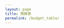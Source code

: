 ```yaml
---
layout: page
title: 預算表
permalink: /budget_table/
---
```


<script>
const base = "https://script.google.com/macros/s/AKfycbyqDB4AE3jPpjT0-Py-yB6uYIQVs3zHNcMWJO31CkKNOex_DfhVmRi7Sq59LTq_S6QpjQ/exec";
const createBtn = document.createElement('button');
createBtn.textContent = 'Create Data';
createBtn.style.padding = '6px 10px';
createBtn.style.border = '1px solid #aaa';
createBtn.style.background = '#f1f1f1';
createBtn.style.borderRadius = '6px';
createBtn.style.cursor = 'pointer';
createBtn.style.marginLeft = '10px';

const deleteBtn = document.createElement('button');
deleteBtn.textContent = 'Delete Data';
deleteBtn.style.padding = '6px 10px';
deleteBtn.style.border = '1px solid #aaa';
deleteBtn.style.background = '#ffebee';
deleteBtn.style.borderRadius = '6px';
deleteBtn.style.cursor = 'pointer';
deleteBtn.style.marginLeft = '10px';

const buttonContainer = document.createElement('div');
buttonContainer.style.position = 'fixed';
buttonContainer.style.top = '20px';
buttonContainer.style.left = '20px';
buttonContainer.style.zIndex = '1000';
buttonContainer.style.backgroundColor = 'rgba(255, 255, 255, 0.9)';
buttonContainer.style.padding = '10px';
buttonContainer.style.borderRadius = '8px';
buttonContainer.style.boxShadow = '0 2px 10px rgba(0,0,0,0.1)';

document.addEventListener('DOMContentLoaded', function() {
  // 將按鈕添加到容器中
  buttonContainer.appendChild(createBtn);
  buttonContainer.appendChild(deleteBtn);
  
  // 將容器添加到頁面頂部
  document.body.appendChild(buttonContainer);
});
// get
// const res = await fetch(
//   base,
//   {
//     method: "POST",
//     redirect: "follow",
//     keepalive: true,
//     headers: {
//       "Content-Type": "text/plain;charset=utf-8",
//     },
//     body: JSON.stringify({ 
//       name: "Create Tab", 
//     })
//   }
// );
// const data = await res.json();


// post
// const params = { name: "Show Tab Data", sheet: 2 };
// const url = `${base}?${new URLSearchParams(params)}`;
// res = await fetch(url);
// data = await res.json();




// const WEB_APP_URL =
//   'https://script.google.com/macros/s/AKfycby857iH5s40pc-1qNWqhn-76r0ZJCDlhzA9e4nG98htCtcHumCtGEEWa4CW5FpU_6nDTg/exec';
// let LAST_DATA = null;

// // New: per-section configuration
// const SECTION_CONFIG = {
//   '當月收入': {},
//   '當月支出預算': {},
//   '隔月預計支出': {},
// };

// const SECTION_HEADERS = {
//   '當月收入': ['項目', '金額', '備註'],
//   '當月支出預算': ['項目', '細節', '預算', '備註'],
//   '隔月預計支出': ['項目', '金額', '備註'],
// };


// // debounce helper for autosave
// function debounce(fn, wait) {
//   let t;
//   return function(...args) {
//     clearTimeout(t);
//     t = setTimeout(() => fn.apply(this, args), wait);
//   };
// }

// // 等待 DOM 載入完成後執行
// document.addEventListener('DOMContentLoaded', function() {
//   fetchData();
// });

// async function sendSectionUpdate(sectionTitle, headers, rows) {
//   // pick target section if remapped
//   const cfg = SECTION_CONFIG[sectionTitle];
//   const target = cfg.targetSection || sectionTitle;
//   const payload = {
//     action: 'updateSection',
//     section: target,
//     headers,
//     rows,
//   };
//   try {
//     const resp = await WEB_APP_URL, {
//       method: 'POST',
//       headers: { 'Content-Type': 'application/json' },
//       body: JSON.stringify(payload),
//       keepalive: true,
//     });
//     if (!resp.ok) throw new Error(`HTTP error! status: ${resp.status}`);
//     return await resp.json();
//   } catch (err) {
//     // 後援：避免 CORS/Preflight 問題，送出 opaque 請求
//     try {
//       await fetch(WEB_APP_URL, {
//         method: 'POST',
//         mode: 'no-cors',
//         headers: { 'Content-Type': 'application/json' },
//         body: JSON.stringify(payload),
//         keepalive: true,
//       });
//       return { ok: true, needsRefetch: true };
//     } catch (e2) {
//       throw err;
//     }
//   }
// }

// function fetchData() {
//   const container = document.getElementById('data-container');
//   if (!container) {
//     console.error('找不到 data-container 元素');
//     return;
//   }

//   container.innerHTML = '<p>正在載入記帳資料...</p>';

//   fetch(WEB_APP_URL)
//     .then((response) => {
//       if (!response.ok) {
//         throw new Error(`HTTP error! status: ${response.status}`);
//       }
//       return response.json();
//     })
//     .then((result) => {
//       if (result && result.data) {
//         LAST_DATA = result.data;
//         displayAccountingData(LAST_DATA);
//       } else {
//         throw new Error('資料格式不正確');
//       }
//     })
//     .catch((error) => {
//       console.error('載入資料時發生錯誤:', error);
//       container.innerHTML = `
//         <div style="color: red; padding: 10px; background-color: #ffe6e6; border-radius: 5px;">
//           <h3>載入失敗</h3>
//           <p>無法載入記帳資料，請稍後再試。</p>
//           <p>錯誤訊息: ${error.message}</p>
//         </div>
//       `;
//     });
// }

// function displayAccountingData(data) {
//   const container = document.getElementById('data-container');
//   if (!container) return;

//   container.innerHTML = '';

//   const mainTitle = document.createElement('h1');
//   mainTitle.textContent = '記帳資料總覽';
//   mainTitle.style.textAlign = 'center';
//   mainTitle.style.marginBottom = '30px';
//   mainTitle.style.color = '#2c3e50';
//   container.appendChild(mainTitle);

//   // 顯示當月收入
//   if (data['當月收入'] && data['當月收入'].length > 0) {
//     displaySection(container, '當月收入', data['當月收入'], 'income');
//   }
//   // 顯示當月支出
//   if (data['當月支出預算'] && data['當月支出預算'].length > 0) {
//     displaySection(container, '當月支出預算', data['當月支出預算'], 'expense');
//   }
//   // 顯示隔月預計支出
//   if (data['隔月預計支出'] && data['隔月預計支出'].length > 0) {
//     displaySection(container, '隔月預計支出', data['隔月預計支出'], 'future');
//   }
// }

// function displaySection(container, title, items, type) {
//   const cfg = SECTION_CONFIG[title];

//   const section = document.createElement('div');
//   section.className = 'accounting-section';
//   section.style.marginBottom = '30px';
//   section.style.padding = '20px';
//   section.style.borderRadius = '8px';
//   section.style.boxShadow = '0 2px 10px rgba(0,0,0,0.1)';

//   if (type === 'income') {
//     section.style.backgroundColor = '#e8f5e8';
//     section.style.borderLeft = '4px solid #27ae60';
//   } else if (type === 'expense') {
//     section.style.backgroundColor = '#ffeaea';
//     section.style.borderLeft = '4px solid #e74c3c';
//   } else {
//     section.style.backgroundColor = '#f0f8ff';
//     section.style.borderLeft = '4px solid #3498db';
//   }

//   const sectionTitle = document.createElement('h2');
//   sectionTitle.textContent = title + ' ▼';
//   sectionTitle.style.marginBottom = '15px';
//   sectionTitle.style.color = '#2c3e50';
//   sectionTitle.style.cursor = 'pointer';
//   sectionTitle.setAttribute('tabindex', '0');
//   sectionTitle.setAttribute('role', 'button');
//   sectionTitle.setAttribute('aria-expanded', 'true');
//   section.appendChild(sectionTitle);

//   const contentDiv = document.createElement('div');
//   contentDiv.style.display = 'block';

//   // 工具列
//   const controlsDiv = document.createElement('div');
//   controlsDiv.style.display = 'flex';
//   controlsDiv.style.gap = '8px';
//   controlsDiv.style.margin = '8px 0 12px 0';
//   controlsDiv.style.flexWrap = 'wrap';

//   const undoBtn = document.createElement('button');
//   undoBtn.textContent = 'Undo';
//   undoBtn.style.padding = '6px 10px';
//   undoBtn.style.border = '1px solid #aaa';
//   undoBtn.style.background = '#f1f1f1';
//   undoBtn.style.borderRadius = '6px';
//   undoBtn.style.cursor = 'pointer';

//   const redoBtn = document.createElement('button');
//   redoBtn.textContent = 'Redo';
//   redoBtn.style.padding = '6px 10px';
//   redoBtn.style.border = '1px solid #3498db';
//   redoBtn.style.background = '#e3f2fd';
//   redoBtn.style.borderRadius = '6px';
//   redoBtn.style.cursor = 'pointer';

//   const autosaveHint = document.createElement('span');
//   autosaveHint.textContent = '';
//   autosaveHint.style.alignSelf = 'center';
//   autosaveHint.style.color = '#666';

//   // 只有可編輯區塊顯示增刪、取消、儲存
//   controlsDiv.appendChild(undoBtn);
//   controlsDiv.appendChild(redoBtn);
//   controlsDiv.appendChild(autosaveHint);
//   contentDiv.appendChild(controlsDiv);


//    // 卡片容器
//    const cardContainer = document.createElement('div');
//    cardContainer.style.width = '100%';
//    cardContainer.style.overflowX = 'auto';
//    cardContainer.style.border = '1px solid #ddd';
//    cardContainer.style.borderRadius = '4px';

// //   // const thead = document.createElement('thead');
// //   // const headerRow = document.createElement('tr');
// //   const headers = (items.length > 0)
// //   ? Object.keys(items[0])
// //   : (SECTION_HEADERS[title]);

// //   // headers.forEach(header => {
// //   //   const th = document.createElement('th');
// //   //   th.textContent = header;
// //   //   th.style.padding = '12px 15px';
// //   //   th.style.textAlign = 'left';
// //   //   th.style.borderBottom = '2px solid #ddd';
// //   //   th.style.backgroundColor = '#f8f9fa';
// //   //   th.style.whiteSpace = 'nowrap';
// //   //   th.style.minWidth = '80px';
// //   //   if (header.includes('金額') || header.includes('預算')) {
// //   //     th.style.width = '100px'; th.style.textAlign = 'right';
// //   //   } else if (header.includes('項目')) {
// //   //     th.style.width = '150px';
// //   //   } else if (header.includes('細節') || header.includes('備註')) {
// //   //     th.style.width = '200px'; th.style.whiteSpace = 'normal';
// //   //   } else {
// //   //     th.style.width = '120px';
// //   //   }
// //   //   headerRow.appendChild(th);
// //   // });
// //   // thead.appendChild(headerRow);


// //   // const tbody = document.createElement('tbody');
// //   let contentRows = []
// //   items.forEach((item) => {
// //     const row = [];
// //     headers.forEach(header => {
// //       const cell = {};
// //       cell['textContent'] = item[header] || '';
// //       cell['style'] = {
// //         padding: '10px 15px',
// //         borderBottom: '1px solid #ddd',
// //         verticalAlign: 'top',
// //         fontSize: '14px',
// //         fontFamily: '-apple-system, BlinkMacSystemFont, "Segoe UI", Roboto, sans-serif',
// //         contentEditable: 'true',
// //         outline: '1px dashed rgba(0,0,0,0.2)',
// //         backgroundColor: 'rgba(255,255,0,0.06)',
// //       };
// //       if (header.includes('金額') || header.includes('預算')) {
// //         cell['style']['fontWeight'] = 'bold';
// //         cell['style']['textAlign'] = 'right';
// //         cell['style']['fontFamily'] = 'monospace';
// //         if (type === 'income') {
// //           cell['style']['color'] = '#27ae60';
// //         } else if (type === 'expense') {
// //           cell['style']['color'] = '#e74c3c';
// //         }
// //       } else if (header.includes('細節') || header.includes('備註')) {
// //         cell['style']['whiteSpace'] = 'normal';
// //         cell['style']['maxWidth'] = '200px';
// //         cell['style']['lineHeight'] = '1.4';
// //       }
// //       row.push(cell);
// //     });
// //     contentRows.push(row);
// //   });

// //   // const tfoot = document.createElement('tfoot');
// //   // const totalRow = document.createElement('tr');
// //   // totalRow.style.backgroundColor = '#f8f9fa';
// //   // totalRow.style.fontWeight = 'bold';
// //   // headers.forEach((header, i) => {
// //   //   const td = document.createElement('td');
// //   //   td.style.padding = '10px 15px';
// //   //   td.style.borderTop = '2px solid #aaa';
// //   //   td.style.fontWeight = 'bold';
// //   //   td.style.fontSize = '14px';
// //   //   td.style.fontFamily = '-apple-system, BlinkMacSystemFont, "Segoe UI", Roboto, sans-serif';
// //   //   if (i === 0) {
// //   //     td.textContent = '總計';
// //   //   } else if (header.includes('金額') || header.includes('預算')) {
// //   //     td.style.textAlign = 'right';
// //   //     td.style.fontFamily = 'monospace';
// //   //     td.dataset.totalFor = header;
// //   //   } else {
// //   //     td.textContent = '';
// //   //   }
// //   //   totalRow.appendChild(td);
// //   // });
// //   // tfoot.appendChild(totalRow);

// //   // function recalcTotals() {
// //   //   headers.forEach((header) => {
// //   //     if (header.includes('金額') || header.includes('預算')) {
// //   //       let sum = 0;
// //   //       contentRows.forEach(row => {
// //   //         const idx = headers.indexOf(header);
// //   //         const cell = row[idx];
// //   //         const num = parseFloat((cell?.innerText || '').replace(/[^\d.-]/g, '')) || 0;
// //   //         sum += num;
// //   //       });
// //   //       // const totalCell = totalRow.children[headers.indexOf(header)];
// //   //       // if (totalCell) totalCell.textContent = sum.toLocaleString();
// //   //     }
// //   //   });
// //   // }
// //   // setTimeout(recalcTotals, 0);

// //   // History (Undo/Redo)
// //   let historyStack = [];
// //   let futureStack = [];
// //   let lastSnapshot = getSnapshot();

// //   function getSnapshot() {
// //     const rows = [];
// //     contentRows.forEach(row => {
// //       const obj = {};
// //       const cells = row;
// //       headers.forEach((h, i) => {
// //         obj[h] = (cells[i]?.innerText || '').trim();
// //       });
// //       rows.push(obj);
// //     });
// //     return rows;
// //   }
// //   function applySnapshot(snapshot) {
// //     // Rebuild tbody to match snapshot length
// //     contentRows = [];
// //     snapshot.forEach((rowObj) => {
// //       const row = [];
// //       headers.forEach(h => {
// //         const cell = {};
// //         cell['textContent'] = rowObj[h] || '';
// //         cell['style'] = {
// //           padding: '10px 15px',
// //           borderBottom: '1px solid #ddd',
// //           verticalAlign: 'top',
// //           fontSize: '14px',
// //           fontFamily: '-apple-system, BlinkMacSystemFont, "Segoe UI", Roboto, sans-serif',
// //           contentEditable: 'true',
// //           outline: '1px dashed rgba(0,0,0,0.2)',
// //           backgroundColor: 'rgba(255,255,0,0.06)',
// //         };  
// //         row.push(cell);
// //       });
// //       contentRows.push(row);
// //     });
// //     // recalcTotals();
// //   }

// //   // Input: push previous state to history, clear future, autosave
// //   cardContainer.addEventListener('input', () => {
// //     historyStack.push(lastSnapshot);
// //     futureStack = [];
// //     lastSnapshot = getSnapshot();
// //   });

// //   undoBtn.addEventListener('click', () => {
// //     if (historyStack.length === 0) return;
// //     const current = getSnapshot();
// //     const prev = historyStack.pop();
// //     futureStack.push(current);
// //     applySnapshot(prev);
// //     lastSnapshot = getSnapshot();
// //     autosaveHint.textContent = '自動儲存中...';
// //     debouncedAutosave();
// //   });

// //   redoBtn.addEventListener('click', () => {
// //     if (futureStack.length === 0) return;
// //     const current = getSnapshot();
// //     const next = futureStack.pop();
// //     historyStack.push(current);
// //     applySnapshot(next);
// //     lastSnapshot = getSnapshot();
// //     autosaveHint.textContent = '自動儲存中...';
// //     debouncedAutosave();
// //   });

// //   contentDiv.appendChild(cardContainer);

// //   // 手機端觸控優化 - 在表格容器添加到DOM後執行
// //   if (window.innerWidth < 768 && touchHint) {
// //     try {
// //       // 確保表格容器已經有父節點
// //       if (cardContainer.parentNode) {
// //         cardContainer.parentNode.insertBefore(touchHint, cardContainer);
        
// //         // 檢測觸控滾動
// //         let isScrolling = false;
// //         cardContainer.addEventListener('scroll', () => {
// //           if (!isScrolling) {
// //             isScrolling = true;
// //             touchHint.style.display = 'block';
// //             setTimeout(() => {
// //               touchHint.style.display = 'none';
// //               isScrolling = false;
// //             }, 2000);
// //           }
// //         });
        
// //         // 添加觸控手勢支援
// //         let startX = 0;
// //         let startY = 0;
        
// //         cardContainer.addEventListener('touchstart', (e) => {
// //           startX = e.touches[0].clientX;
// //           startY = e.touches[0].clientY;
// //         });
        
// //         cardContainer.addEventListener('touchmove', (e) => {
// //           if (!startX || !startY) return;
          
// //           const deltaX = e.touches[0].clientX - startX;
// //           const deltaY = e.touches[0].clientY - startY;
          
// //           // 水平滑動優先
// //           if (Math.abs(deltaX) > Math.abs(deltaY)) {
// //             e.preventDefault();
// //           }
// //         });
// //       }
// //     } catch (error) {
// //       console.warn('觸控優化功能載入失敗:', error);
// //     }
// //   }

// //   // 一律使用卡片視圖：隱藏表格容器並建立卡片視圖（與表格資料同步）
// //   cardContainer.style.display = 'none';

// //   let cardsDiv = null;
// //   function renderCardsFromSnapshot() {
// //     if (cardsDiv) cardsDiv.remove();
// //     cardsDiv = document.createElement('div');
// //     cardsDiv.className = 'card-view';

// //     const snapshot = getSnapshot();
// //     snapshot.forEach((rowObj, rowIndex) => {
// //       const card = document.createElement('div');
// //       card.className = 'card';

// //       headers.forEach((h) => {
// //         const row = document.createElement('div');
// //         row.className = 'card-row';

// //         const k = {};
// //         k.className = 'card-label';
// //         k.textContent = h;

// //         const v = {};
// //         v.className = 'card-value';
// //         v.textContent = rowObj[h] || '';

// //         // 允許編輯並同步回表格
// //         v.contentEditable = 'true';
// //         v.addEventListener('input', () => {
// //           const cellIndex = headers.indexOf(h);
// //           const targetRow = contentRows[rowIndex];
// //           if (targetRow && targetRow[cellIndex]) {
// //             // Redo the input event since we no longer have table structure
// //           }
// //         });

// //         if (h.includes('金額') || h.includes('預算')) {
// //           v.classList.add('amount');
// //           if (type === 'income') v.classList.add('income');
// //           if (type === 'expense') v.classList.add('expense');
// //         }

// //         row.push(k);
// //         row.push(v);
// //         card.appendChild(row);
// //       });

// //       cardsDiv.appendChild(card);
// //     });

// //     contentDiv.appendChild(cardsDiv);
// //   }

// //   // 初次渲染卡片
// //   renderCardsFromSnapshot();

// //   section.appendChild(contentDiv);
// //   container.appendChild(section);

// //   // 事件：新增列
// //   addBudgetBtn.addEventListener('click', () => {
// //   const newRow = [];
// //   const headersForSection = SECTION_HEADERS[title] || headers;
// //   headersForSection.forEach(header => {
// //     const cell = {};
// //     cell['textContent'] = '';
// //     cell['style'] = {
// //       padding: '10px 15px',
// //       borderBottom: '1px solid #ddd',
// //       verticalAlign: 'top',
// //       fontSize: '14px',
// //       fontFamily: '-apple-system, BlinkMacSystemFont, "Segoe UI", Roboto, sans-serif',
// //       contentEditable: 'true',
// //       outline: '1px dashed rgba(0,0,0,0.2)',
// //       backgroundColor: 'rgba(255,255,0,0.06)',
// //     };
// //     newRow.push(cell);
// //   });

// //     // push history before modifying DOM snapshot reference
// //     historyStack.push(lastSnapshot);
// //     futureStack = [];
// //     lastSnapshot = getSnapshot();
// //   });

// //   // 事件：刪除列
// //   deleteBudgetBtn.addEventListener('click', () => {
// //     const rows = contentRows;
// //     if (rows.length > 0) {
// //       historyStack.push(lastSnapshot);
// //       futureStack = [];
// //       const lastRow = rows[rows.length - 1];
// //       lastRow.forEach(cell => {
// //         cell.remove();
// //       });
// //       // recalcTotals();
// //       lastSnapshot = getSnapshot();
// //     }
// //   });

// //   // Autosave on idle (1.5s debounce)
// //   const debouncedAutosave = debounce(() => {
// //     autosaveHint.textContent = '自動儲存中...';
// //     // reuse sendSectionUpdate using current snapshot
// //     const rows = getSnapshot();
// //     sendSectionUpdate(title, headers, rows).then(() => {
// //       autosaveHint.textContent = '已自動儲存';
// //       setTimeout(() => (autosaveHint.textContent = ''), 1500);
// //     }).catch(() => {
// //       autosaveHint.textContent = '自動儲存失敗';
// //       setTimeout(() => (autosaveHint.textContent = ''), 2000);
// //     });
// //   }, 1500);
// //   cardContainer.addEventListener('input', debouncedAutosave);

// //   // 收合/展開
// //   sectionTitle.addEventListener('click', function() {
// //     if (contentDiv.style.display === 'none') {
// //       contentDiv.style.display = 'block';
// //       sectionTitle.textContent = title + ' ▼';
// //       sectionTitle.setAttribute('aria-expanded', 'true');
// //     } else {
// //       contentDiv.style.display = 'none';
// //       sectionTitle.textContent = title + ' ▲';
// //       sectionTitle.setAttribute('aria-expanded', 'false');
// //     }
// //   });
// //   sectionTitle.addEventListener('keydown', function(e) {
// //     if (e.key === 'Enter' || e.key === ' ') {
// //       sectionTitle.click();
// //     }
// //   });
// // }
</script>

